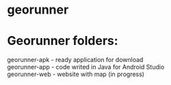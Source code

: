 # georunner

<h1>Georunner folders:</h1>
georunner-apk - ready application for download<br>
georunner-app - code writed in Java for Android Studio<br>
georunner-web - website with map (in progress)
